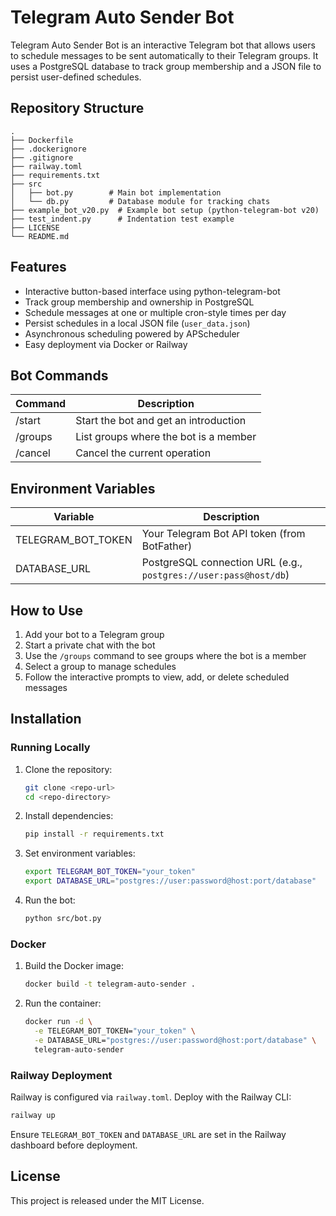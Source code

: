 # Telegram Auto Sender Bot

Telegram Auto Sender Bot is an interactive Telegram bot that allows users to schedule messages to be sent automatically to their Telegram groups. It uses a PostgreSQL database to track group membership and a JSON file to persist user-defined schedules.

## Repository Structure

```
.
├── Dockerfile
├── .dockerignore
├── .gitignore
├── railway.toml
├── requirements.txt
├── src
│   ├── bot.py        # Main bot implementation
│   └── db.py         # Database module for tracking chats
├── example_bot_v20.py  # Example bot setup (python-telegram-bot v20)
├── test_indent.py      # Indentation test example
├── LICENSE
└── README.md
```

## Features

- Interactive button-based interface using python-telegram-bot
- Track group membership and ownership in PostgreSQL
- Schedule messages at one or multiple cron-style times per day
- Persist schedules in a local JSON file (`user_data.json`)
- Asynchronous scheduling powered by APScheduler
- Easy deployment via Docker or Railway

## Bot Commands

| Command   | Description                                     |
|------------|------------------------------------------------|
| /start     | Start the bot and get an introduction          |
| /groups    | List groups where the bot is a member          |
| /cancel    | Cancel the current operation                   |

## Environment Variables

| Variable           | Description                                                       |
|--------------------|-------------------------------------------------------------------|
| TELEGRAM_BOT_TOKEN | Your Telegram Bot API token (from BotFather)                     |
| DATABASE_URL       | PostgreSQL connection URL (e.g., `postgres://user:pass@host/db`)  |

## How to Use

1. Add your bot to a Telegram group
2. Start a private chat with the bot
3. Use the `/groups` command to see groups where the bot is a member
4. Select a group to manage schedules
5. Follow the interactive prompts to view, add, or delete scheduled messages

## Installation

### Running Locally

1. Clone the repository:
   ```bash
   git clone <repo-url>
   cd <repo-directory>
   ```

2. Install dependencies:
   ```bash
   pip install -r requirements.txt
   ```

3. Set environment variables:
   ```bash
   export TELEGRAM_BOT_TOKEN="your_token"
   export DATABASE_URL="postgres://user:password@host:port/database"
   ```

4. Run the bot:
   ```bash
   python src/bot.py
   ```

### Docker

1. Build the Docker image:
   ```bash
   docker build -t telegram-auto-sender .
   ```

2. Run the container:
   ```bash
   docker run -d \
     -e TELEGRAM_BOT_TOKEN="your_token" \
     -e DATABASE_URL="postgres://user:password@host:port/database" \
     telegram-auto-sender
   ```

### Railway Deployment

Railway is configured via `railway.toml`. Deploy with the Railway CLI:

```bash
railway up
```

Ensure `TELEGRAM_BOT_TOKEN` and `DATABASE_URL` are set in the Railway dashboard before deployment.

## License

This project is released under the MIT License.